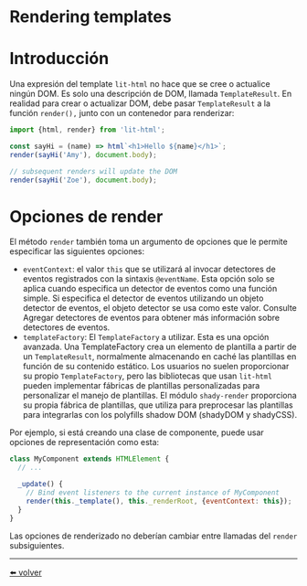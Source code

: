 # Rendering templates

# Introducción

Una expresión del template `lit-html` no hace que se cree o actualice ningún DOM. Es solo una descripción de DOM, llamada `TemplateResult`. 
En realidad para crear o actualizar DOM, debe pasar `TemplateResult` a la función `render(),` junto con un contenedor para renderizar:

```jsx
import {html, render} from 'lit-html';

const sayHi = (name) => html`<h1>Hello ${name}</h1>`;
render(sayHi('Amy'), document.body);

// subsequent renders will update the DOM
render(sayHi('Zoe'), document.body);
```

# Opciones de render

El método `render` también toma un argumento de opciones que le permite especificar las siguientes opciones:

- `eventContext`: el valor `this` que se utilizará al invocar detectores de eventos registrados con la sintaxis `@eventName`. Esta opción solo se aplica cuando especifica un detector de eventos como una función simple. Si especifica el detector de eventos utilizando un objeto detector de eventos, el objeto detector se usa como este valor. Consulte Agregar detectores de eventos para obtener más información sobre detectores de eventos.
- `templateFactory`: El `TemplateFactory` a utilizar. Esta es una opción avanzada. Una TemplateFactory crea un elemento de plantilla a partir de un `TemplateResult`, normalmente almacenando en caché las plantillas en función de su contenido estático. Los usuarios no suelen proporcionar su propio `TemplateFactory`, pero las bibliotecas que usan `lit-html` pueden implementar fábricas de plantillas personalizadas para personalizar el manejo de plantillas. El módulo `shady-render` proporciona su propia fábrica de plantillas, que utiliza para preprocesar las plantillas para integrarlas con los polyfills shadow DOM (shadyDOM y shadyCSS).

Por ejemplo, si está creando una clase de componente, puede usar opciones de representación como esta:

```jsx
class MyComponent extends HTMLElement {
  // ...

  _update() {
    // Bind event listeners to the current instance of MyComponent
    render(this._template(), this._renderRoot, {eventContext: this});
  }
}
```

Las opciones de renderizado no deberían cambiar entre llamadas del `render` subsiguientes.

---
[⬅️ volver](https://github.com/VictorHugoAguilar/javascript-interview-questions-explained/blob/main/theory-lit-element/readme.md)
